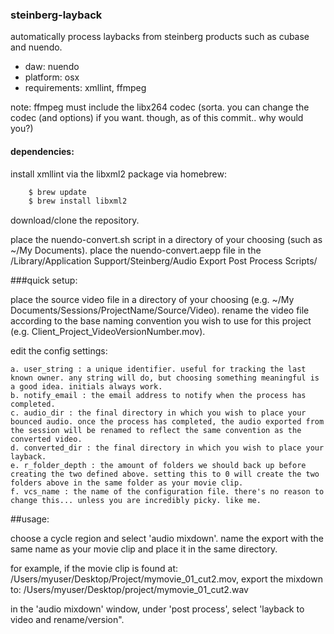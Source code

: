 ### steinberg-layback
automatically process laybacks from steinberg products such as cubase and nuendo.

- daw: nuendo
- platform: osx
- requirements: xmllint, ffmpeg

note: ffmpeg must include the libx264 codec (sorta. you can change the codec (and options) if you want. though, as of this commit.. why would you?)

#### dependencies:

install xmllint via the libxml2 package via homebrew:
```sh
    $ brew update
    $ brew install libxml2
```

download/clone the repository.

place the nuendo-convert.sh script in a directory of your choosing (such as ~/My Documents).
place the nuendo-convert.aepp file in the /Library/Application Support/Steinberg/Audio Export Post Process Scripts/

###quick setup:

  place the source video file in a directory of your choosing (e.g. ~/My Documents/Sessions/ProjectName/Source/Video). rename the video file according to the base naming convention you wish to use for this project (e.g. Client_Project_VideoVersionNumber.mov).

  edit the config settings:

    a. user_string : a unique identifier. useful for tracking the last known owner. any string will do, but choosing something meaningful is a good idea. initials always work. 
    b. notify_email : the email address to notify when the process has completed. 
    c. audio_dir : the final directory in which you wish to place your bounced audio. once the process has completed, the audio exported from the session will be renamed to reflect the same convention as the converted video.  
    d. converted_dir : the final directory in which you wish to place your layback. 
    e. r_folder_depth : the amount of folders we should back up before creating the two defined above. setting this to 0 will create the two folders above in the same folder as your movie clip. 
    f. vcs_name : the name of the configuration file. there's no reason to change this... unless you are incredibly picky. like me. 

##usage:

  choose a cycle region and select 'audio mixdown'. name the export with the same name as your movie clip and place it in the same directory. 
  
  for example, if the movie clip is found at: /Users/myuser/Desktop/Project/mymovie_01_cut2.mov, export the mixdown to: /Users/myuser/Desktop/project/mymovie_01_cut2.wav
  
  in the 'audio mixdown' window, under 'post process', select 'layback to video and rename/version".
 
  


